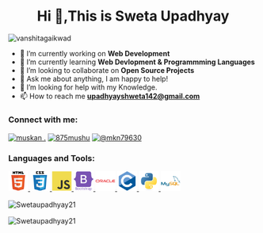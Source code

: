
<h1 align="center">Hi 👋,This is Sweta Upadhyay</h1>

<p align="left"> <img src="https://komarev.com/ghpvc/?username=vanshitagaikwad&label=Profile%20views&color=0e75b6&style=flat" alt="vanshitagaikwad" /> </p>

- 🔭 I’m currently working on **Web Development**
- 🌱 I’m currently learning **Web Devlopment & Programmming Languages**
- 👯 I’m looking to collaborate on **Open Source Projects**
- 💬 Ask me about anything, I am happy to help!
- 🤔 I’m looking for help with  my Knowledge.
- 📫 How to reach me **upadhyayshweta142@gmail.com**

<h3 align="left">Connect with me:</h3>
<p align="left">
  
<a href="https://www.linkedin.com/in/sweta-upadhyay-0a10061a7" target="blank"><img align="center" src="https://raw.githubusercontent.com/rahuldkjain/github-profile-readme-generator/master/src/images/icons/Social/linked-in-alt.svg" alt="muskan ." height="30" width="40" /></a>
<a href="https://www.instagram.com/__sweta_upadhyay__/" target="blank"><img align="center" src="https://raw.githubusercontent.com/rahuldkjain/github-profile-readme-generator/master/src/images/icons/Social/instagram.svg" alt="875mushu" height="30" width="40" /></a>
<a href="https://www.hackerrank.com/upadhyayshweta12" target="blank"><img align="center" src="https://raw.githubusercontent.com/rahuldkjain/github-profile-readme-generator/master/src/images/icons/Social/hackerrank.svg" alt="@mkn79630" height="30" width="40" /></a>
</p>

<h3 align="left">Languages and Tools:</h3>
<p align="left"><a href="https://www.w3.org/html/" target="_blank" rel="noreferrer"> <img src="https://raw.githubusercontent.com/devicons/devicon/master/icons/html5/html5-original-wordmark.svg" alt="html5" width="40" height="40"/> </a> <a href="https://www.w3schools.com/css/" target="_blank" rel="noreferrer"> <img src="https://raw.githubusercontent.com/devicons/devicon/master/icons/css3/css3-original-wordmark.svg" alt="css3" width="40" height="40"/> </a>  <a href="https://developer.mozilla.org/en-US/docs/Web/JavaScript" target="_blank" rel="noreferrer"> <img src="https://raw.githubusercontent.com/devicons/devicon/master/icons/javascript/javascript-original.svg" alt="javascript" width="40" height="40"/> </a><a href="https://getbootstrap.com" target="_blank" rel="noreferrer"><img src="https://raw.githubusercontent.com/devicons/devicon/master/icons/bootstrap/bootstrap-plain-wordmark.svg" alt="bootstrap" width="40" height="40"/> </a><a href="https://www.oracle.com/" target="_blank" rel="noreferrer"> <img src="https://raw.githubusercontent.com/devicons/devicon/master/icons/oracle/oracle-original.svg" alt="oracle" width="40" height="40"/> </a> <a href="https://www.cprogramming.com/" target="_blank" rel="noreferrer"> <img src="https://raw.githubusercontent.com/devicons/devicon/master/icons/c/c-original.svg" alt="c" width="40" height="40"/> </a> <a href="https://www.pythonprogramming.com/" target="_blank" rel="noreferrer"> <img src="https://raw.githubusercontent.com/devicons/devicon/master/icons/python/python-original.svg" alt="python" width="40" height="40"/> </a><a href="https://www.mysql.com/" target="_blank" rel="noreferrer"> <img src="https://raw.githubusercontent.com/devicons/devicon/master/icons/mysql/mysql-original-wordmark.svg" alt="mysql" width="40" height="40"/> </a> </p>

<p><img align="center" src="https://github-readme-stats.vercel.app/api/top-langs?username=Swetaupadhyay21&show_icons=true&locale=en&layout=compact" alt="Swetaupadhyay21" /></p>

<p><img align="center" src="https://github-readme-streak-stats.herokuapp.com/?user=Swetaupadhyay21&" alt="Swetaupadhyay21" /></p>

